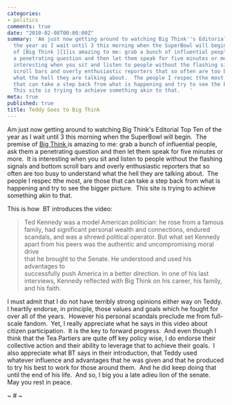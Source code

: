 ```yaml
---
categories:
- politics
comments: true
date: "2010-02-08T00:00:00Z"
summary: 'Am just now getting around to watching Big Think''s Editorial Top Ten of
  the year as I wait until 3 this morning when the SuperBowl will begin.  The premise
  of [Big Think ][1]is amazing to me: grab a bunch of influential people, ask them
  a penetrating question and then let them speak for five minutes or more.  It is
  interesting when you sit and listen to people without the flashing signals and bottom
  scroll bars and overly enthusiastic reporters that so often are too busy to understand
  what the hell they are talking about.  The people I respec tthe most, are those
  that can take a step back from what is happening and try to see the bigger picture. 
  This site is trying to achieve something akin to that.   '
meta: true
published: true
title: Teddy Goes to Big Think
---
```


Am just now getting around to watching Big Think's Editorial Top Ten of the year as I wait until 3 this morning when the SuperBowl will begin.  The premise of [Big Think ][1]is amazing to me: grab a bunch of influential people, ask them a penetrating question and then let them speak for five minutes or more.  It is interesting when you sit and listen to people without the flashing signals and bottom scroll bars and overly enthusiastic reporters that so often are too busy to understand what the hell they are talking about.  The people I respec tthe most, are those that can take a step back from what is happening and try to see the bigger picture.  This site is trying to achieve something akin to that.   

 [1]: http://http://bigthink.com/

This is how  BT introduces the video:

> Ted Kennedy was a model American politician: he rose from a famous  
> family, had significant personal wealth and connections, endured  
> scandals, and was a shrewd political operator. But what set Kennedy  
> apart from his peers was the authentic and uncompromising moral drive  
> that he brought to the Senate. He understood and used his advantages to  
> successfully push America in a better direction. In one of his last  
> interviews, Kennedy reflected with Big Think on his career, his family,  
> and his faith.

I must admit that I do not have terribly strong opinions either way on Teddy.  I heartily endorse, in principle, those values and goals which he fought for over all of the years.  However his personal scandals preclude me from full-scale fandom.  Yet, I really appreciate what he says in this video about citizen participation.  It is the key to forward progress.  And even though I think that the Tea Partiers are quite off key policy wise, I do endorse their collective action and their ability to leverage that to achieve their goals.  I also appreciate what BT says in their introduction, that Teddy used whatever influence and advantages that he was given and that he produced to try his best to work for those around them.  And he did keep doing that until the end of his life.  And so, I big you a late adieu lion of the senate.  May you rest in peace. 

~ # ~